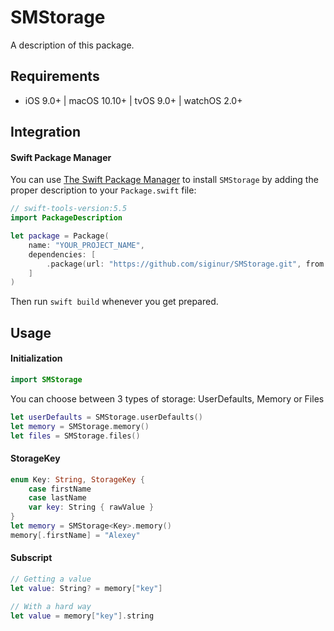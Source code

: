 # SMStorage

A description of this package.


## Requirements

- iOS 9.0+ | macOS 10.10+ | tvOS 9.0+ | watchOS 2.0+



## Integration

#### Swift Package Manager

You can use [The Swift Package Manager](https://swift.org/package-manager) to install `SMStorage` by adding the proper description to your `Package.swift` file:

```swift
// swift-tools-version:5.5
import PackageDescription

let package = Package(
    name: "YOUR_PROJECT_NAME",
    dependencies: [
        .package(url: "https://github.com/siginur/SMStorage.git", from: "1.1.0"),
    ]
)
```
Then run `swift build` whenever you get prepared.


## Usage

#### Initialization

```swift
import SMStorage
```
You can choose between 3 types of storage: UserDefaults, Memory or Files

```swift
let userDefaults = SMStorage.userDefaults()
let memory = SMStorage.memory()
let files = SMStorage.files()
```

#### StorageKey

```swift
enum Key: String, StorageKey {
	case firstName
	case lastName
	var key: String { rawValue }
}
let memory = SMStorage<Key>.memory()
memory[.firstName] = "Alexey"
```

#### Subscript
```swift
// Getting a value
let value: String? = memory["key"]
```

```swift
// With a hard way
let value = memory["key"].string
```
